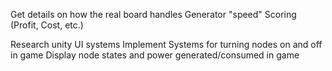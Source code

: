 
Get details on how the real board handles 
	Generator "speed"
	Scoring (Profit, Cost, etc.)

Research unity UI systems
	Implement Systems for turning nodes on and off in game
	Display node states and power generated/consumed in game

